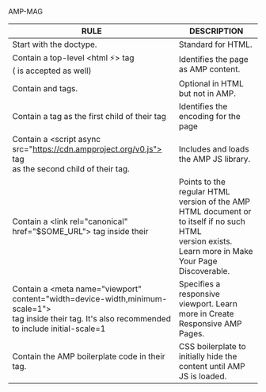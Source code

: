 AMP-MAG

|RULE                                                     	                      | DESCRIPTION                     	|
|-------------------------------------------------------------------------------------|----------------------------------------	|
| Start with the <!doctype html> doctype.                                             |  Standard for HTML.  	                | 
| Contain a top-level <html ⚡> tag <br />(<html amp> is accepted as well)            |  Identifies the page as AMP content.    |
| Contain <head> and <body> tags.                                                     | Optional in HTML but not in AMP.        |
| Contain a <meta charset="utf-8"> tag as the first child of their <head> tag    | Identifies the encoding for the page    |
| Contain a <script async <br>src="https://cdn.ampproject.org/v0.js"></script> tag<br> as the second child of their <head> tag.   | Includes and loads the AMP JS library.    |
|Contain a <link rel="canonical" <br>href="$SOME_URL"> tag inside their <head>  | Points to the regular HTML version of the AMP <br>  HTML document or to itself if no such HTML <br>version exists. Learn more in Make Your Page Discoverable.|
|Contain a <meta name="viewport" <br>content="width=device-width,minimum-scale=1"><br>tag inside their <head> tag. It's also recommended to include initial-scale=1 | Specifies a responsive viewport. Learn more in Create Responsive AMP Pages.|
| Contain the AMP boilerplate code in their <head> tag.  |  CSS boilerplate to initially hide the content until AMP JS is loaded. |
  
  
  
<br /><br /><br /><br /><br /><br />
  

  
  <style amp-boilerplate>body {<br>
&nbsp;&nbsp;&nbsp;&nbsp;	-webkit-animation: -amp-start 8s steps(1, end) 0s 1 normal both;<br>
&nbsp;&nbsp;&nbsp;&nbsp;	-moz-animation: -amp-start 8s steps(1, end) 0s 1 normal both;<br>
&nbsp;&nbsp;&nbsp;&nbsp;	-ms-animation: -amp-start 8s steps(1, end) 0s 1 normal both;<br>
&nbsp;&nbsp;&nbsp;&nbsp;	animation: -amp-start 8s steps(1, end) 0s 1 normal both<br>
}<br><br>

@-webkit-keyframes -amp-start {
	from {
		visibility: hidden
	}
	to {
		visibility: visible
	}
}

@-moz-keyframes -amp-start {
	from {
		visibility: hidden
	}
	to {
		visibility: visible
	}
}

@-ms-keyframes -amp-start {
	from {
		visibility: hidden
	}
	to {
		visibility: visible
	}
}

@-o-keyframes -amp-start {
	from {
		visibility: hidden
	}
	to {
		visibility: visible
	}
}

@keyframes -amp-start {
	from {
		visibility: hidden
	}
	to {
		visibility: visible
	}
}

</style>
<noscript>
  <style amp-boilerplate>body {
	-webkit-animation: none;
	-moz-animation: none;
	-ms-animation: none;
	animation: none
}
</style>
</noscript>
